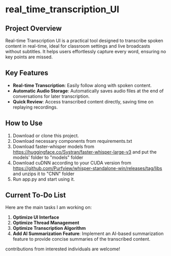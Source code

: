 # real_time_transcription_UI

## Project Overview
Real-time Transcription UI is a practical tool designed to transcribe spoken content in real-time, ideal for classroom settings and live broadcasts without subtitles. It helps users effortlessly capture every word, ensuring no key points are missed.

## Key Features
- **Real-time Transcription**: Easily follow along with spoken content.
- **Automatic Audio Storage**: Automatically saves audio files at the end of conversations for later transcription.
- **Quick Review**: Access transcribed content directly, saving time on replaying recordings.

## How to Use
1. Download or clone this project.
2. Download necessary components from requirements.txt
3. Download faster-whisper models from https://huggingface.co/Systran/faster-whisper-large-v3 and put the models' folder to "models" folder
4. Download cuDNN according to your CUDA version from https://github.com/Purfview/whisper-standalone-win/releases/tag/libs and unzips it to "CNN" folder
5. Run app.py and start using it.

## Current To-Do List

Here are the main tasks I am working on:

1. **Optimize UI Interface**
2. **Optimize Thread Management**
3. **Optimize Transcription Algorithm**
4. **Add AI Summarization Feature**: Implement an AI-based summarization feature to provide concise summaries of the transcribed content.


contributions from interested individuals are welcome!
